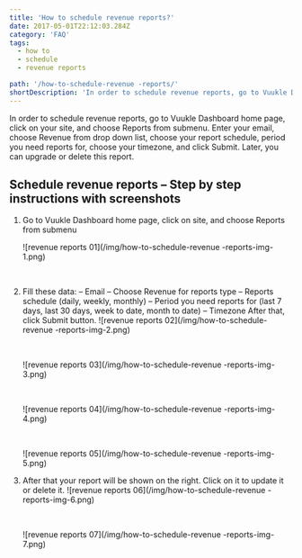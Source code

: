 ```yaml
---
title: 'How to schedule revenue reports?'
date: 2017-05-01T22:12:03.284Z
category: 'FAQ'
tags:
  - how to
  - schedule
  - revenue reports

path: '/how-to-schedule-revenue -reports/'
shortDescription: 'In order to schedule revenue reports, go to Vuukle Dashboard home page, click on your site, and choose Reports from submenu.'
---
```

In order to schedule revenue reports, go to Vuukle Dashboard home page, click on your site, and choose Reports from submenu. Enter your email, choose Revenue from drop down list, choose your report schedule, period you need reports for, choose your timezone, and click Submit. Later, you can upgrade or delete this report.

## Schedule revenue reports – Step by step instructions with screenshots

1. Go to Vuukle Dashboard home page, click on site, and choose Reports from submenu

   ![revenue reports 01](/img/how-to-schedule-revenue -reports-img-1.png)

   ​

2. Fill these data:
   – Email
   – Choose Revenue for reports type
   – Reports schedule (daily, weekly, monthly)
   – Period you need reports for (last 7 days, last 30 days, week to date, month to date)
   – Timezone
   After that, click Submit button.
   ![revenue reports 02](/img/how-to-schedule-revenue -reports-img-2.png)

   ​

   ![revenue reports 03](/img/how-to-schedule-revenue -reports-img-3.png)

   ​

   ![revenue reports 04](/img/how-to-schedule-revenue -reports-img-4.png)

   ​

   ![revenue reports 05](/img/how-to-schedule-revenue -reports-img-5.png)

3. After that your report will be shown on the right. Click on it to update it or delete it.
   ![revenue reports 06](/img/how-to-schedule-revenue -reports-img-6.png)

   ​

   ![revenue reports 07](/img/how-to-schedule-revenue -reports-img-7.png)
